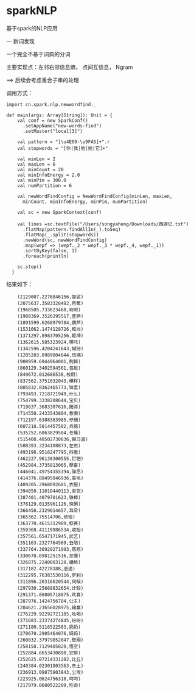 # sparkNLP
基于spark的NLP应用

一 新词发现

一个完全不基于词典的分词

主要实现点：左邻右邻信息熵， 点间互信息， Ngram

==> 后续会考虑重合子串的处理

调用方式：
    
    import cn.spark.nlp.newwordfind._
    
    def main(args: Array[String]): Unit = {
        val conf = new SparkConf()
          .setAppName("new-words-find")
          .setMaster("local[3]")
    
        val pattern = "[\u4E00-\u9FA5]+".r
        val stopwords = "[你|我|他|她|它]+"
    
        val minLen = 2
        val maxLen = 6
        val minCount = 20
        val minInfoEnergy = 2.0
        val minPim = 300.0
        val numPartition = 6
    
        val newWordFindConfig = NewWordFindConfig(minLen, maxLen,
          minCount, minInfoEnergy, minPim, numPartition)
    
        val sc = new SparkContext(conf)
        
        val lines =sc.textFile("/Users/songyaheng/Downloads/西游记.txt")
          .flatMap(pattern.findAllIn(_).toSeq)
          .flatMap(_.split(stopwords))
          .newWord(sc, newWordFindConfig)
          .map(wepf => (wepf._2 * wepf._3 * wepf._4, wepf._1))
          .sortByKey(false, 1)
          .foreach(println)
    
        sc.stop()
      }
      
结果如下：

        (2129007.2276846156,袈裟)
        (2075637.3583328482,芭蕉)
        (1968505.733623468,吩咐)
        (1908369.3526295517,菩萨)
        (1891599.6268979784,葫芦)
        (1531062.1474128726,和尚)
        (1371297.8983705256,乾坤)
        (1362615.585323924,哪吒)
        (1342596.4204241643,猢狲)
        (1205283.8989004644,琉璃)
        (908959.6944964001,荆棘)
        (860129.3402594561,包袱)
        (849672.012686538,校尉)
        (837562.3751032043,模样)
        (805832.8362465773,钵盂)
        (793493.7218721949,什么)
        (754799.3338208644,宝贝)
        (719637.3683307616,揭谛)
        (714550.2433543804,惫懒)
        (712197.6388383985,仔细)
        (607218.5014457502,兵器)
        (535252.6063829504,苍蝇)
        (515408.48502730636,弼马温)
        (508393.3234108873,左右)
        (493196.9516247795,抖擞)
        (462227.96138300555,钉钯)
        (452984.3735813065,孽畜)
        (446041.49754355394,驿丞)
        (414376.88495046936,毫毛)
        (409205.2968092681,衣服)
        (394850.11010440113,夯货)
        (387401.4079701623,铁棒)
        (376129.0135961126,悚惧)
        (366458.2329014657,耳朵)
        (365362.75514706,烦恼)
        (363770.4615312989,祭赛)
        (359368.41119986534,收拾)
        (357561.6547171945,武艺)
        (351163.2327764569,丑陋)
        (337764.36929271993,慈悲)
        (330678.6981251516,怠慢)
        (326875.2240003128,蟠桃)
        (317182.42278188,逍遥)
        (312295.76383530116,罗刹)
        (311896.20316620544,伺候)
        (297930.25668832654,计较)
        (291371.80805718875,欢喜)
        (287976.1424756704,公主)
        (284621.23656028975,输赢)
        (276229.92292721185,吆喝)
        (271683.23374274845,纷纷)
        (271180.5116522583,奶奶)
        (270670.2905464076,妈妈)
        (260832.37979852047,壁厢)
        (258158.7129405828,悟空)
        (252884.6653430898,安排)
        (252625.87214331282,比丘)
        (240384.02301803563,东土)
        (236913.09875903843,尘埃)
        (223925.0624756318,呵呵)
        (217979.0600522209,性命)
